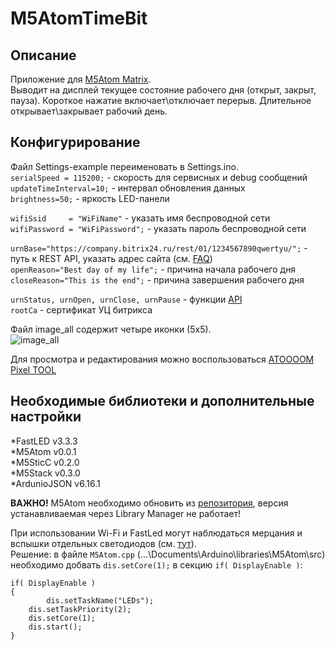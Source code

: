 # M5AtomTimeBit
## Описание  
Приложение для [M5Atom Matrix](https://m5stack.com/collections/m5-atom/products/atom-matrix-esp32-development-kit).  
Выводит на дисплей текущее состояние рабочего дня (открыт, закрыт, пауза). Короткое нажатие включает\отключает перерыв. Длительное открывает\закрывает рабочий день.  

## Конфигурирование  
Файл Settings-example переименовать в Settings.ino.  
```serialSpeed = 115200;``` - скорость для сервисных и debug сообщений  
```updateTimeInterval=10;``` - интервал обновления данных  
```brightness=50;``` - яркость LED-панели  
  
```wifiSsid     = "WiFiName"``` - указать имя беспроводной сети  
```wifiPassword = "WiFiPassword";``` - указать пароль беспроводной сети  
  
```urnBase="https://company.bitrix24.ru/rest/01/1234567890qwertyu/";``` - путь к REST API, указать адрес сайта (см. [FAQ](https://github.com/xxxiNAIxxx/M5AtomTimeBit/wiki/FAQ))  
```openReason="Best day of my life";``` - причина начала рабочего дня  
```closeReason="This is the end";``` - причина завершения рабочего дня  
    
```urnStatus, urnOpen, urnClose, urnPause``` - функции [API](https://dev.1c-bitrix.ru/rest_help/timeman/base/index.php)  
```rootCa``` - сертификат УЦ битрикса
  
Файл image_all содержит четыре иконки (5х5).  
![image_all](/image/image_all_scr.png)  
  
Для просмотра и редактирования можно воспользоваться [ATOOOOM Pixel TOOL](https://m5stack.oss-cn-shenzhen.aliyuncs.com/resource/software/AtomPixTool.exe)

## Необходимые библиотеки и дополнительные настройки  
*FastLED v3.3.3  
*M5Atom v0.0.1  
*M5SticC v0.2.0  
*M5Stack v0.3.0  
*ArdunioJSON v6.16.1  
  
**ВАЖНО!** M5Atom необходимо обновить из [репозитория](https://github.com/m5stack/M5Atom), версия устанавливаемая через Library Manager не работает!  
  
При использовании Wi-Fi и FastLed могут наблюдаться мерцания и вспышки отдельных светодиодов (см. [тут](https://github.com/m5stack/M5Atom/issues/15)).  
Решение: в файле ```M5Atom.cpp``` (...\Documents\Arduino\libraries\M5Atom\src\) необходимо добвать ```dis.setCore(1);``` в секцию ```if( DisplayEnable )```:  
```
if( DisplayEnable )
{
    	dis.setTaskName("LEDs");
	dis.setTaskPriority(2);
	dis.setCore(1);
	dis.start();
}
```
